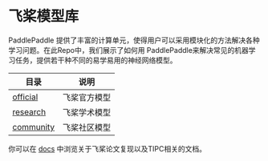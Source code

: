 # 飞桨模型库

PaddlePaddle 提供了丰富的计算单元，使得用户可以采用模块化的方法解决各种学习问题。在此Repo中，我们展示了如何用 PaddlePaddle来解决常见的机器学习任务，提供若干种不同的易学易用的神经网络模型。


|  目录 |   说明 |
| --- | --- |
| [official](official/) | 飞桨官方模型 |
| [research](research/) | 飞桨学术模型 |
| [community](community/) | 飞桨社区模型 |


你可以在 [docs](docs/) 中浏览关于飞桨论文复现以及TIPC相关的文档。